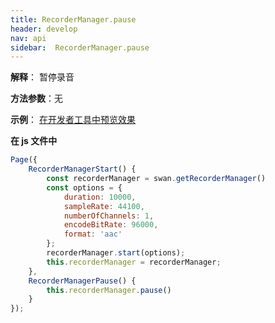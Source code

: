 ```yaml
---
title: RecorderManager.pause
header: develop
nav: api
sidebar:  RecorderManager.pause
---
```





**解释**： 暂停录音

**方法参数**：无

**示例**：
<a href="swanide://fragment/ee2d08e058696342496cd34fcc302dc61573418403441" title="在开发者工具中预览效果" target="_self">在开发者工具中预览效果</a>

**在 js 文件中**

```javascript
Page({
    RecorderManagerStart() {
        const recorderManager = swan.getRecorderManager()
        const options = {
            duration: 10000,
            sampleRate: 44100,
            numberOfChannels: 1,
            encodeBitRate: 96000,
            format: 'aac'
        };
        recorderManager.start(options);
        this.recorderManager = recorderManager;
    },
    RecorderManagerPause() {
        this.recorderManager.pause()
    }
});
```
